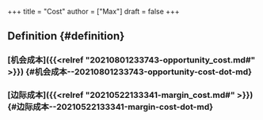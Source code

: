 +++
title = "Cost"
author = ["Max"]
draft = false
+++

## Definition {#definition}


### [机会成本]({{<relref "20210801233743-opportunity_cost.md#" >}}) {#机会成本--20210801233743-opportunity-cost-dot-md}


### [边际成本]({{<relref "20210522133341-margin_cost.md#" >}}) {#边际成本--20210522133341-margin-cost-dot-md}
